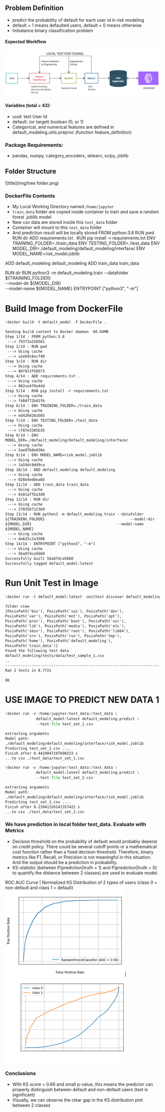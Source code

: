 ## Problem Definition

- predict the probability of default for each user id in risk modeling
- default = 1 means defaulted users, default = 0 means otherwise
- Imbalance binary classification problem

#### Expected Workflow

![title](img/WorkFlow.png)

#### Variables (total = 43):

- uuid: text User Id <br>
- default: (or target) boolean (0, or 1) <br>
- Categorical, and numerical features are defined in default_modeling.utils.preproc (function feature_definition)

### Package Requirements:
- pandas, numpy, category_encoders, sklearn, scipy, joblib

## Folder Structure
![title](img/tree folder.png)
### DockerFile Contents

- My Local Working Directory named `/home/jupyter`
- `train_data` folder are copied inside container to train and save a random forest .joblib model
- New csv data are stored inside this `test_data` folder
- Container will mount to this `test_data` folder
- And prediction result will be locally stored
FROM python:3.8
RUN pwd
RUN dir
ADD requirements.txt .
RUN pip install -r requirements.txt
ENV TRAINING_FOLDER=./train_data
ENV TESTING_FOLDER=./test_data
ENV MODEL_DIR=./default_modeling/default_modeling/interface/
ENV MODEL_NAME=risk_model.joblib

ADD default_modeling default_modeling
ADD train_data train_data

RUN dir
RUN python3 -m default_modeling.train --datafolder ${TRAINING_FOLDER} \
                                      --model-dir ${MODEL_DIR} \
                                      --model-name ${MODEL_NAME}
ENTRYPOINT ["python3", "-m"]
# Build Image from DockerFile


```python
!docker build -t default_model -f DockerFile .
```

    Sending build context to Docker daemon  66.04MB
    Step 1/14 : FROM python:3.8
     ---> 79372a158581
    Step 2/14 : RUN pwd
     ---> Using cache
     ---> a1eb9c6ecf40
    Step 3/14 : RUN dir
     ---> Using cache
     ---> 86f013f58573
    Step 4/14 : ADD requirements.txt .
     ---> Using cache
     ---> 802ce470a44d
    Step 5/14 : RUN pip install -r requirements.txt
     ---> Using cache
     ---> f48df72b81f6
    Step 6/14 : ENV TRAINING_FOLDER=./train_data
     ---> Using cache
     ---> ed426028a565
    Step 7/14 : ENV TESTING_FOLDER=./test_data
     ---> Using cache
     ---> cf87e3385b35
    Step 8/14 : ENV MODEL_DIR=./default_modeling/default_modeling/interface/
     ---> Using cache
     ---> 5ae07b8e658e
    Step 9/14 : ENV MODEL_NAME=risk_model.joblib
     ---> Using cache
     ---> 1a59dc9dd9ca
    Step 10/14 : ADD default_modeling default_modeling
     ---> Using cache
     ---> 026b4ed8ea6b
    Step 11/14 : ADD train_data train_data
     ---> Using cache
     ---> 6101affba3d0
    Step 12/14 : RUN dir
     ---> Using cache
     ---> 2703567123b9
    Step 13/14 : RUN python3 -m default_modeling.train --datafolder ${TRAINING_FOLDER}                                       --model-dir ${MODEL_DIR}                                       --model-name ${MODEL_NAME}
     ---> Using cache
     ---> da625c2a3508
    Step 14/14 : ENTRYPOINT ["python3", "-m"]
     ---> Using cache
     ---> 56a8f4ca5660
    Successfully built 56a8f4ca5660
    Successfully tagged default_model:latest


# Run Unit Test in Image


```python
!docker run -t default_model:latest  unittest discover default_modeling
```

    folder view
    [PosixPath('bin'), PosixPath('sys'), PosixPath('dev'), PosixPath('var'), PosixPath('mnt'), PosixPath('opt'), PosixPath('proc'), PosixPath('boot'), PosixPath('usr'), PosixPath('lib'), PosixPath('media'), PosixPath('etc'), PosixPath('sbin'), PosixPath('root'), PosixPath('lib64'), PosixPath('srv'), PosixPath('run'), PosixPath('tmp'), PosixPath('home'), PosixPath('default_modeling'), PosixPath('train_data')]
    Found the following test data
    default_modeling/tests/data/test_sample_1.csv
    ..
    ----------------------------------------------------------------------
    Ran 2 tests in 0.772s
    
    OK


# USE IMAGE TO PREDICT NEW DATA 1


```python
!docker run -v /home/jupyter/test_data:/test_data \
              default_model:latest default_modeling.predict \
              --test-file test_set_1.csv
```

    extracting arguments
    Model path: ./default_modeling/default_modeling/interface/risk_model.joblib
    Predicting test_set_1.csv ....
    Finish after 0.4429047107696533 s
    ...to csv ./test_data/test_set_1.csv



```python
!docker run -v /home/jupyter/test_data:/test_data \
              default_model:latest default_modeling.predict \
              --test-file test_set_2.csv
```

    extracting arguments
    Model path: ./default_modeling/default_modeling/interface/risk_model.joblib
    Predicting test_set_2.csv ....
    Finish after 0.23941326141357422 s
    ...to csv ./test_data/test_set_2.csv


### We have prediction in local folder test_data. Evaluate with Metrics

- Decision threshold on the probability of default would probably depend on credit policy. There could be several cutoff points or a mathematical cost function rather than a fixed decision threshold. Therefore, binary metrics like F1, Recall, or Precision is not meaningful in this situation. And the output should be a prediction in probability.
- KS-statistic (between P(prediction|truth = 1) and P(prediction|truth = 0) to quantify the distance between 2 classes) are used to evaluate model.

ROC AUC Curve       | Normalized KS Distribution of 2 types of users (class 0 = non-default and class 1 = default)
![alt](img/AUC.png) | ![alt](img/KS_Curve.png)

### Conclusions

- With KS score = 0.66 and small p-value, this means the predictor can properly distinguish between default and non-default users (test is significant)
- Visually, we can observe the clear gap in the KS distribution plot between 2 classes


```python

```
